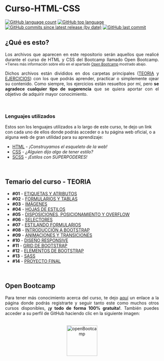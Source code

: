 # Curso-HTML-CSS

[![GitHub language count](https://img.shields.io/github/languages/count/NLarrea/Curso-HTML-CSS?style=flat-square)](#lenguajes-utilizados)
[![GitHub top language](https://img.shields.io/github/languages/top/NLarrea/Curso-HTML-CSS?style=flat-square)](#lenguajes-utilizados)
[![GitHub commits since latest release (by date)](https://img.shields.io/github/commits-since/NLarrea/Curso-HTML-CSS/df80e6c07fc79467d97f6a672190c9d53e81ba47?label=commits%20counter&style=flat-square)](https://github.com/NLarrea/Curso-HTML-CSS/commits/main)
[![GitHub last commit](https://img.shields.io/github/last-commit/NLarrea/Curso-HTML-CSS?style=flat-square)](https://github.com/NLarrea/Curso-HTML-CSS/commits/main)

## ¿Qué es esto?

<p align="justify">Los archivos que aparecen en este repositorio serán aquellos que realicé durante el curso de HTML y CSS del Bootcamp llamado Open Bootcamp.
	<sub>*Tienes más información sobre ello en el apartado <a href="#openBootcamp">Open Bootcamp</a> mostrado abajo.</sub></p>

<p align="justify">Dichos archivos están divididos en dos carpetas principales (<a href="./TEORIA">TEORIA</a> y <a href="./EJERCICIOS">EJERCICIOS</a>) con los que podrás aprender, practicar o simplemente ojear su contenido.
Como siempre, los ejercicios están resueltos por mí, pero <strong>se agradece cualquier tipo de sugerencia</strong> que se quiera aportar con el objetivo de adquirir mayor conocimiento.</p>

<br>

### Lenguajes utilizados

Estos son los lenguajes utilizados a lo largo de este curso, te dejo un link con cada uno de ellos donde podrás acceder o a tu página web oficial, o a alguna web de gran utilidad para su aprendizaje:

* [HTML](https://htmlreference.io/) - *¡Construyamos el esqueleto de la web!*
* [CSS](https://cssreference.io/) - *¿Alguien dijo algo de tener estilo?*
* [SCSS](https://sass-lang.com/) - *¡Estilos con SUPERPODERES!*

<br>

## Temario del curso - TEORIA

* **#01** - [ETIQUETAS Y ATRIBUTOS](./TEORIA/01-Etiquetas_y_atributos/README.md#etiquetas-y-atributos)
* **#02** - [FORMULARIOS Y TABLAS](./TEORIA/02-Formularios_y_tablas/README.md#formularios-y-tablas)
* **#03** - [IMÁGENES](./TEORIA/03-Imagenes/README.md#contenido-multimedia)
* **#04** - [HOJAS DE ESTILOS](./TEORIA/04-Hojas_de_estilo/README.md#introducción-a-css)
* **#05** - [DISPOSICIONES, POSICIONAMIENTO Y OVERFLOW](./TEORIA/05-Disposiciones_y_posicionamiento/README.md#disposición-posicionamiento-y-overflow)
* **#06** - [SELECTORES](./TEORIA/06-Selectores/README.md#selectores-pseudoclases-y-pseudoelementos)
* **#07** - [ESTILANDO FORMULARIOS](./TEORIA/07-Estilando_formularios/)
* **#08** - [INTRODUCCIÓN A BOOTSTRAP](./TEORIA/08-Bootstrap/)
* **#09** - [ANIMACIONES Y TRANSICIONES](./TEORIA/09-Animaciones_y_transiciones/)
* **#10** - [DISEÑO RESPONSIVE](./TEORIA/10-Dise%C3%B1o_responsive/)
* **#11** - [GRID DE BOOTSTRAP](./TEORIA/11-Grid_Bootstrap/)
* **#12** - [ELEMENTOS DE BOOTSTRAP](./TEORIA/12-Elementos_Bootstrap/)
* **#13** - [SASS](./TEORIA/13-Sass/)
* **#14** - [PROYECTO FINAL](./TEORIA/14-Proyecto_final/)

<br>

## Open Bootcamp

<p align="justify">Para tener más conocimiento acerca del curso, te dejo <a href="https://open-bootcamp.com/">aquí</a> un enlace a la página donde podrás registrarte y seguir tanto este como muchos otros cursos disponibles, <strong>¡y todo de forma 100% gratuita!</strong>. También puedes acceder a su perfil de GitHub haciendo clic en la siguiente imagen:</p>

<br>

<div align="center">
	<a href="https://github.com/Open-Bootcamp">
		<img src="https://avatars.githubusercontent.com/u/91798256?s=200&v=4" alt="openBootcamp" width="100px"/>
	</a>
</div>

